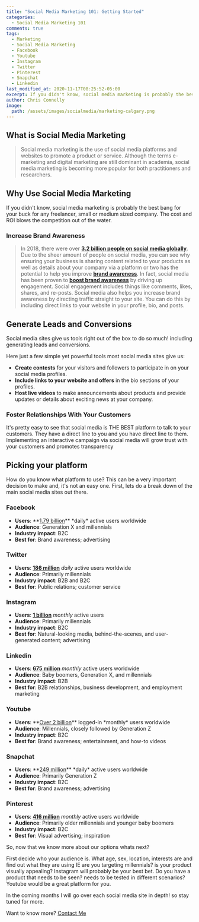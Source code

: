 ```yaml
---
title: "Social Media Marketing 101: Getting Started"
categories:
  - Social Media Marketing 101
comments: true
tags:
  - Marketing
  - Social Media Marketing
  - Facebook
  - Youtube
  - Instagram
  - Twitter
  - Pinterest
  - Snapchat
  - Linkedin
last_modified_at: 2020-11-17T08:25:52-05:00
excerpt: If you didn't know, social media marketing is probably the best bang for your buck for any freelancer, small or medium sized company. The cost and ROI blows the competition out of the water.
author: Chris Connelly
image:
  path: /assets/images/socialmedia/marketing-calgary.png
---
```


## What is Social Media Marketing

> Social media marketing is the use of social media platforms and websites to promote a product or service. Although the terms e-marketing and digital marketing are still dominant in academia, social media marketing is becoming more popular for both practitioners and researchers.

## Why Use Social Media Marketing

If you didn't know, social media marketing is probably the best bang for your buck for any freelancer, small or medium sized company. The cost and ROI blows the competition out of the water.

### Increase Brand Awareness

> In 2018, there were over **[3.2 billion people on social media globally](https://awario.com/blog/36-surprising-social-media-statistics-you-should-know-in-2019/)**. Due to the sheer amount of people on social media, you can see why ensuring your business is sharing content related to your products as well as details about your company via a platform or two has the potential to help you improve **[brand awareness](https://blog.hubspot.com/marketing/brand-awareness#establish)**.
> In fact, social media has been proven to **[boost brand awareness](https://blog.hubspot.com/marketing/powerful-techniques-boost-brand-social-media-list)** by driving up engagement. Social engagement includes things like comments, likes, shares, and re-posts. Social media also helps you increase brand awareness by directing traffic straight to your site. You can do this by including direct links to your website in your profile, bio, and posts.

## Generate Leads and Conversions

Social media sites give us tools right out of the box to do so much! including generating leads and conversions.

Here just a few simple yet powerful tools most social media sites give us:

- **Create contests** for your visitors and followers to participate in on your social media profiles.
- **Include links to your website and offers** in the bio sections of your profiles.
- **Host live videos** to make announcements about products and provide updates or details about exciting news at your company.

### Foster Relationships With Your Customers

It's pretty easy to see that social media is THE BEST platform to talk to your customers. They have a direct line to you and you have direct line to them. Implementing an interactive campaign via social media will grow trust with your customers and promotes transparency

## Picking your platform

How do you know what platform to use? This can be a very important decision to make and, it's not an easy one. First, lets  do a break down of the main social media sites out there.

### Facebook

- **Users**: **[1.79 billion](https://www.statista.com/statistics/346167/facebook-global-dau/#:~:text=During%20the%20first%20quarter%20of,percent%20of%20monthly%20active%20users.&text=With%20over%202.6%20billion%20monthly,most%20popular%20social%20network%20worldwide.)** *daily* active users worldwide
- **Audience**: Generation X and millennials
- **Industry impact**: B2C
- **Best for**: Brand awareness; advertising

### Twitter

- **Users**: **[186 million](https://www.statista.com/statistics/970920/monetizable-daily-active-twitter-users-worldwide/)** *daily* active users worldwide
- **Audience**: Primarily millennials
- **Industry impact**: B2B and B2C
- **Best for**: Public relations; customer service

### Instagram

- **Users**: **[1 billion](https://www.statista.com/statistics/253577/number-of-monthly-active-instagram-users/)** *monthly* active users
- **Audience**: Primarily millennials
- **Industry impact**: B2C
- **Best for**: Natural-looking media, behind-the-scenes, and user-generated content; advertising

### Linkedin

- **Users**: **[675 million](https://hootsuite.com/resources/digital-2020)** *monthly* active users worldwide
- **Audience**: Baby boomers, Generation X, and millennials
- **Industry impact**: B2B
- **Best for**: B2B relationships, business development, and employment marketing

### Youtube

- **Users**: **[Over 2 billion](https://www.youtube.com/about/press/#:~:text=Global%20Reach,watchtime%20comes%20from%20mobile%20devices.)** logged-in *monthly* users worldwide
- **Audience**: Millennials, closely followed by Generation Z
- **Industry impact**: B2C
- **Best for**: Brand awareness; entertainment, and how-to videos

### Snapchat

- **Users**: **[249 million](https://www.statista.com/statistics/545967/snapchat-app-dau/#:~:text=With%20an%20estimated%2046%20million,such%20as%20Twitter%20or%20Facebook.)** *daily* active users worldwide
- **Audience**: Primarily Generation Z
- **Industry impact**: B2C
- **Best for**: Brand awareness; advertising

### Pinterest

- **Users**: **[416 million](https://www.statista.com/statistics/463353/pinterest-global-mau/)** *monthly* active users worldwide
- **Audience**: Primarily older millennials and younger baby boomers
- **Industry impact**: B2C
- **Best for**: Visual advertising; inspiration

So, now that we know more about our options whats next?

First decide who your audience is. What age, sex, location, interests are and find out what they are using IE are you targeting millennials? is your product visually appealing? Instagram will probably be your best bet. Do you have a product that needs to be seen? needs to be tested in different scenarios? Youtube would be a great platform for you.

In the coming months I will go over each social media site in depth! so stay tuned for more.

Want to know more? [Contact Me](https://chrisconnelly.dev)